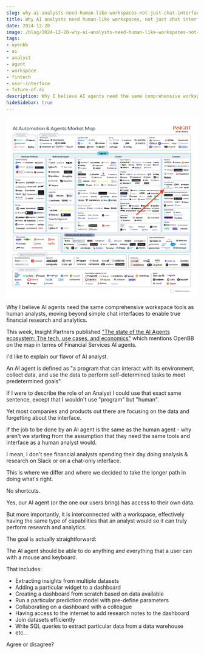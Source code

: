 ```yaml
---
slug: why-ai-analysts-need-human-like-workspaces-not-just-chat-interfaces
title: Why AI analysts need human-like workspaces, not just chat interfaces
date: 2024-12-20
image: /blog/2024-12-20-why-ai-analysts-need-human-like-workspaces-not-just-chat-interfaces.jpeg
tags:
- openbb
- ai
- analyst
- agent
- workspace
- fintech
- user-interface
- future-of-ai
description: Why I believe AI agents need the same comprehensive workspace tools as human analysts, moving beyond simple chat interfaces to enable true financial research and analytics.
hideSidebar: true
---
```




<p align="center">
    <img width="600" src="/blog/2024-12-20-why-ai-analysts-need-human-like-workspaces-not-just-chat-interfaces.jpeg"/>
</p>

Why I believe AI agents need the same comprehensive workspace tools as human analysts, moving beyond simple chat interfaces to enable true financial research and analytics.

<!-- truncate -->

<div style={{borderTop: '1px solid #0088CC', margin: '1.5em 0'}} />

This week, Insight Partners published ["The state of the AI Agents ecosystem: The tech, use cases, and economics"](https://www.insightpartners.com/ideas/state-of-the-ai-agent-ecosystem-use-cases-and-learnings-for-technology-builders-and-buyers/) which mentions OpenBB on the map in terms of Financial Services AI agents.

I'd like to explain our flavor of AI analyst.

An AI agent is defined as "a program that can interact with its environment, collect data, and use the data to perform self-determined tasks to meet predetermined goals".

If I were to describe the role of an Analyst I could use that exact same sentence, except that I wouldn't use "program" but "human".

Yet most companies and products out there are focusing on the data and forgetting about the interface.

If the job to be done by an AI agent is the same as the human agent - why aren't we starting from the assumption that they need the same tools and interface as a human analyst would.

I mean, I don't see financial analysts spending their day doing analysis & research on Slack or on a chat-only interface.

This is where we differ and where we decided to take the longer path in doing what's right.

No shortcuts.

Yes, our AI agent (or the one our users bring) has access to their own data.

But more importantly, it is interconnected with a workspace, effectively having the same type of capabilities that an analyst would so it can truly perform research and analytics.

The goal is actually straightforward:

The AI agent should be able to do anything and everything that a user can with a mouse and keyboard.

That includes:

- Extracting insights from multiple datasets
- Adding a particular widget to a dashboard
- Creating a dashboard from scratch based on data available
- Run a particular prediction model with pre-define parameters
- Collaborating on a dashboard with a colleague
- Having access to the internet to add research notes to the dashboard
- Join datasets efficiently
- Write SQL queries to extract particular data from a data warehouse
- etc...

Agree or disagree?

